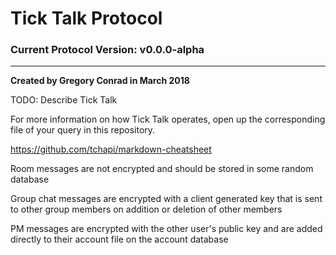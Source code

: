 # Tick Talk Protocol
### Current Protocol Version: v0.0.0-alpha
------------------------------------------
**Created by Gregory Conrad in March 2018**

TODO: Describe Tick Talk

For more information on how Tick Talk operates, open up the corresponding file of your query in this repository.

https://github.com/tchapi/markdown-cheatsheet


Room messages are not encrypted and should be stored in some random database

Group chat messages are encrypted with a client generated key that is sent to other group members on addition or deletion of other members

PM messages are encrypted with the other user's public key and are added directly to their account file on the account database

